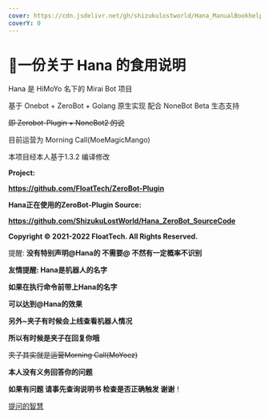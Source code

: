 ```yaml
---
cover: https://cdn.jsdelivr.net/gh/shizukulostworld/Hana_ManualBookhelper@main/.gitbook/assets/IMG_20211011_001458_108.jpg
coverY: 0
---
```


# 🌈一份关于 Hana 的食用说明

Hana 是 HiMoYo 名下的 Mirai Bot 项目

基于 Onebot + ZeroBot + Golang 原生实现 配合 NoneBot Beta 生态支持

~~即 Zerobot-Plugin + NoneBot2 的说~~

目前运营为 Morning Call(MoeMagicMango)

本项目经本人基于1.3.2 编译修改

**Project:**

**https://github.com/FloatTech/ZeroBot-Plugin**

**Hana正在使用的ZeroBot-Plugin Source:**

**https://github.com/ShizukuLostWorld/Hana_ZeroBot_SourceCode**

**Copyright © 2021-2022 FloatTech. All Rights Reserved.**

提醒: **没有特别声明@Hana的 不需要@ 不然有一定概率不识别**

**友情提醒: Hana是机器人的名字**

**如果在执行命令前带上Hana的名字**

**可以达到@Hana的效果**

**另外\~夹子有时候会上线查看机器人情况**

**所以有时候是夹子在回复你哦**

~~夹子其实就是运营Morning Call(MoYoez)~~

**本人没有义务回答你的问题**

**如果有问题 请事先查询说明书 检查是否正确触发 谢谢**！

[提问的智慧](https://github.com/ryanhanwu/How-To-Ask-Questions-The-Smart-Way/blob/main/README-zh\_CN.md)
